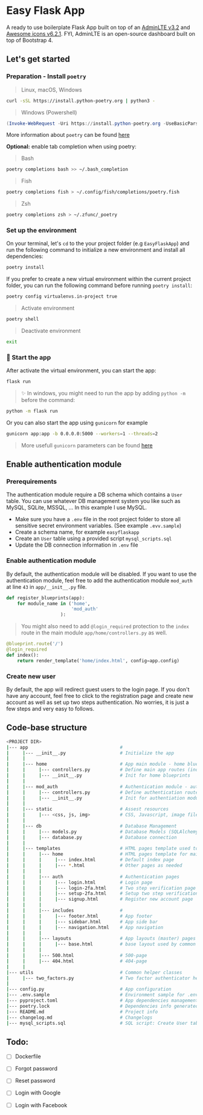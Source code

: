 # Easy Flask App
A ready to use boilerplate Flask App built on top of an [AdminLTE v3.2](https://adminlte.io/) and [Awesome icons v6.2.1](https://fontawesome.com/icons). 
FYI, AdminLTE is an open-source dashboard built on top of Bootstrap 4. 


## Let's get started

### Preparation - Install `poetry`
> Linux, macOS, Windows
```bash
curl -sSL https://install.python-poetry.org | python3 -
```

> Windows (Powershell)
```PowerShell 
(Invoke-WebRequest -Uri https://install.python-poetry.org -UseBasicParsing).Content | py -
```

More information about `poetry` can be found [here](https://python-poetry.org/docs/#installing-with-the-official-installer)


**Optional:** enable tab completion when using poetry:
> Bash
```bash
poetry completions bash >> ~/.bash_completion
```

> Fish
```bash 
poetry completions fish > ~/.config/fish/completions/poetry.fish
```

> Zsh
```bash
poetry completions zsh > ~/.zfunc/_poetry
```

### Set up the environment
On your terminal, let's `cd` to the your project folder (e.g `EasyFlaskApp`) and run the following command to initialize a new environment and install all dependencies:
```bash
poetry install
```

If you prefer to create a new virtual environment within the current project folder, you can run the following command before running `poetry install`:
```bash
poetry config virtualenvs.in-project true
```

> Activate environment
```bash
poetry shell
```

> Deactivate environment
```bash 
exit
```

### 🚀 Start the app
After activate the virtual environment, you can start the app:
```bash
flask run
```

> ✨ In windows, you might need to run the app by adding `python -m` before the command: 
```bash 
python -m flask run
```

Or you can also start the app using `gunicorn` for example
```bash 
gunicorn app:app -b 0.0.0.0:5000 --workers=1 --threads=2
```

> More usefull `gunicorn` parameters can be found [here](https://docs.gunicorn.org/en/latest/run.html) 


## Enable authentication module
### Prerequirements
The authentication module require a DB schema which contains a `User` table. You can use whatever DB management system you like such as MySQL, SQLite, MSSQL, ...
In this example I use MySQL.
- Make sure you have a `.env` file in the root project folder to store all sensitive secret environment variables. (See example `.evv.sample`)
- Create a schema name, for example `easyflaskapp`
- Create an `User` table using a provided script `mysql_scripts.sql`
- Update the DB connection information in `.env` file

### Enable authentication module
By default, the authentication module will be disabled. 
If you want to use the authentication module, feel free to add the authentication module `mod_auth` at line `43` in `app/__init__.py` file.

```python
def register_blueprints(app):
    for module_name in ('home',
                        'mod_auth'
                    ):
```

> You might also need to add `@login_required` protection to the `index` route in the main module `app/home/controllers.py` as well. 
```python 
@blueprint.route('/')
@login_required
def index():
    return render_template('home/index.html', config=app.config)
```


### Create new user
By default, the app will redirect guest users to the login page. If you don't have any account, feel free to click to the registration page and create new account as well as set up two steps authentication. No worries, it is just a few steps and very easy to follows. 

## Code-base structure
```bash
<PROJECT DIR>
|--- app                                  #
|     |--- __init__.py                    # Initialize the app
|     |
|     |--- home                           # App main module - home blueprints
|     |     |--- controllers.py           # Define main app routes (index)
|     |     |--- __init__.py              # Init for home blueprints
|     |
|     |--- mod_auth                       # Authentication module - auth blueprints
|     |     |--- controllers.py           # Define authentication routes
|     |     |--- __init__.py              # Init for authentiation module
|     |
|     |--- static                         # Assest resources
|     |     |--- <css, js, img>           # CSS, Javascript, image files
|     |
|     |--- db                             # Database Management
|     |     |--- models.py                # Database Models (SQLAlchemy)
|     |     |--- database.py              # Database connection
|     |
|     |--- templates                      # HTML pages template used to render pages
|     |     |--- home                     # HTML pages template for main module
|     |     |     |--- index.html         # Default index page
|     |     |     |--- *.html             # Other pages as needed
|     |     |
|     |     |--- auth                     # Authentication pages
|     |     |     |--- login.html         # Login page
|     |     |     |--- login-2fa.html     # Two step verification page
|     |     |     |--- setup-2fa.html     # Setup two step verification page
|     |     |     |--- signup.html        # Register new account page
|     |     |
|     |     |--- includes                 #
|     |     |     |--- footer.html        # App footer
|     |     |     |--- sidebar.html       # App side bar
|     |     |     |--- navigation.html    # App navigation 
|     |     |
|     |     |--- layouts                  # App layouts (master) pages
|     |     |     |--- base.html          # base layout used by common pages
|     |     |
|     |     |--- 500.html                 # 500-page
|     |     |--- 404.html                 # 404-page
|     |
|--- utils                                # Common helper classes
|     |--- two_factors.py                 # Two factor authenticator helper class
|
|--- config.py                            # App configuration
|--- .env.sample                          # Environment sample for .env file
|--- pyproject.toml                       # App dependencies management by Poetry
|--- poetry.lock                          # Dependencies info generated by Poetry
|--- README.md                            # Project info
|--- changelog.md                         # Changelogs
|--- mysql_scripts.sql                    # SQL script: Create User table for auth module
```


## Todo:
- [ ] Dockerfile
- [ ] Forgot password
- [ ] Reset password
- [ ] Login with Google
- [ ] Login with Facebook

